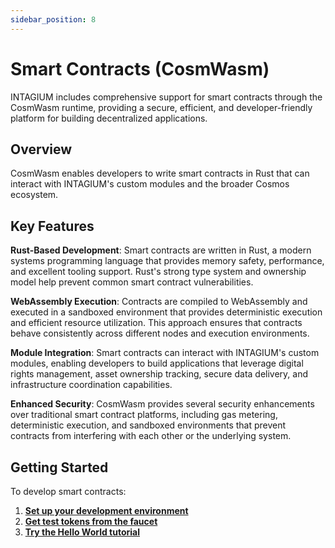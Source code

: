 ```yaml
---
sidebar_position: 8
---
```


# Smart Contracts (CosmWasm)

INTAGIUM includes comprehensive support for smart contracts through the CosmWasm runtime, providing a secure, efficient, and developer-friendly platform for building decentralized applications.

## Overview

CosmWasm enables developers to write smart contracts in Rust that can interact with INTAGIUM's custom modules and the broader Cosmos ecosystem.

## Key Features

**Rust-Based Development**: Smart contracts are written in Rust, a modern systems programming language that provides memory safety, performance, and excellent tooling support. Rust's strong type system and ownership model help prevent common smart contract vulnerabilities.

**WebAssembly Execution**: Contracts are compiled to WebAssembly and executed in a sandboxed environment that provides deterministic execution and efficient resource utilization. This approach ensures that contracts behave consistently across different nodes and execution environments.

**Module Integration**: Smart contracts can interact with INTAGIUM's custom modules, enabling developers to build applications that leverage digital rights management, asset ownership tracking, secure data delivery, and infrastructure coordination capabilities.

**Enhanced Security**: CosmWasm provides several security enhancements over traditional smart contract platforms, including gas metering, deterministic execution, and sandboxed environments that prevent contracts from interfering with each other or the underlying system.

## Getting Started

To develop smart contracts:

1. **[Set up your development environment](/getting-started/quick-start)**
2. **[Get test tokens from the faucet](/getting-started/faucet-usage)**
3. **[Try the Hello World tutorial](/getting-started/hello-world)**
